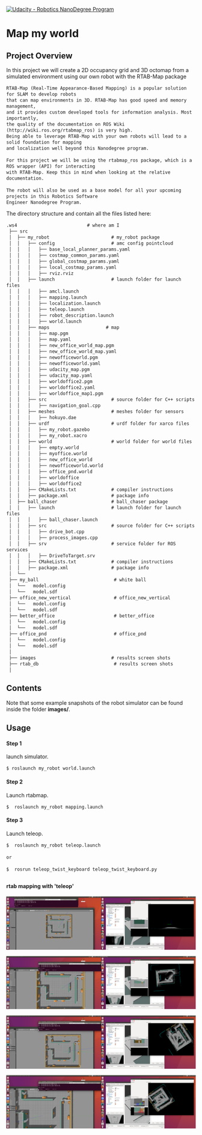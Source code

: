 [![Udacity - Robotics NanoDegree Program](https://s3-us-west-1.amazonaws.com/udacity-robotics/Extra+Images/RoboND_flag.png)](https://www.udacity.com/robotics)

#  Map my world
## Project Overview

 In this project we will create a 2D occupancy grid and 3D octomap from a simulated
 environment using our own robot with the RTAB-Map package 

    RTAB-Map (Real-Time Appearance-Based Mapping) is a popular solution for SLAM to develop robots 
    that can map environments in 3D. RTAB-Map has good speed and memory management, 
    and it provides custom developed tools for information analysis. Most importantly, 
    the quality of the documentation on ROS Wiki (http://wiki.ros.org/rtabmap_ros) is very high.
    Being able to leverage RTAB-Map with your own robots will lead to a solid foundation for mapping
    and localization well beyond this Nanodegree program.
    
    For this project we will be using the rtabmap_ros package, which is a ROS wrapper (API) for interacting
    with RTAB-Map. Keep this in mind when looking at the relative documentation.
    
    The robot will also be used as a base model for all your upcoming projects in this Robotics Software
    Engineer Nanodegree Program. 


 The directory structure and contain all the files listed here:

    .ws4                          # where am I
     ├── src
     │  ├── my_robot                       # my_robot package                   
     │  │   ├── config                     # amc config pointcloud   
     │  │   │   ├── base_local_planner_params.yaml
     │  │   │   ├── costmap_common_params.yaml
     │  │   │   ├── global_costmap_params.yaml
     │  │   │   ├── local_costmap_params.yaml
     │  │   │   ├── rviz.rviz
     │  │   ├── launch                     # launch folder for launch files   
     │  │   │   ├── amcl.launch
     │  │   │   ├── mapping.launch
     │  │   │   ├── localization.launch
     │  │   │   ├── teleop.launch
     │  │   │   ├── robot_description.launch
     │  │   │   ├── world.launch
     │  │   ├── maps                     # map   
     │  │   │   ├── map.pgm
     │  │   │   ├── map.yaml
     │  │   │   ├── new_office_world_map.pgm
     │  │   │   ├── new_office_world_map.yaml
     │  │   │   ├── newofficeworld.pgm
     │  │   │   ├── newofficeworld.yaml
     │  │   │   ├── udacity_map.pgm
     │  │   │   ├── udacity_map.yaml
     │  │   │   ├── worldoffice2.pgm
     │  │   │   ├── worldoffice2.yaml
     │  │   │   ├── worldoffice_map1.pgm
     │  │   ├── src                        # source folder for C++ scripts
     │  │   │   ├── navigation_goal.cpp
     │  │   ├── meshes                     # meshes folder for sensors
     │  │   │   ├── hokuyo.dae
     │  │   ├── urdf                       # urdf folder for xarco files
     │  │   │   ├── my_robot.gazebo
     │  │   │   ├── my_robot.xacro
     │  │   ├── world                      # world folder for world files
     │  │   │   ├── empty.world
     │  │   │   ├── myoffice.world
     │  │   │   ├── new_office_world
     │  │   │   ├── newofficeworld.world
     │  │   │   ├── office_pnd.world
     │  │   │   ├── worldoffice
     │  │   │   ├── worldoffice2
     │  │   ├── CMakeLists.txt             # compiler instructions
     │  │   ├── package.xml                # package info
     │  ├── ball_chaser                    # ball_chaser package                   
     │  │   ├── launch                     # launch folder for launch files   
     │  │   │   ├── ball_chaser.launch
     │  │   ├── src                        # source folder for C++ scripts
     │  │   │   ├── drive_bot.cpp
     │  │   │   ├── process_images.cpp
     │  │   ├── srv                        # service folder for ROS services
     │  │   │   ├── DriveToTarget.srv
     │  │   ├── CMakeLists.txt             # compiler instructions
     │  │   ├── package.xml                # package info                  
     │  └──                              
     ├── my_ball                            # white ball
     │  └──   model.config
     │  └──   model.sdf
     ├── office_new_vertical                # office_new_vertical
     │  └──   model.config
     │  └──   model.sdf
     ├── better_office                      # better_office
     │  └──   model.config
     │  └──   model.sdf
     ├── office_pnd                         # office_pnd
     │  └──   model.config
     │  └──   model.sdf
     │  
     ├── images                            # results screen shots
     ├── rtab_db                            # results screen shots
     │  
     
      
     
     
     
## Contents
 

Note that some example snapshots of the robot simulator can be found inside the folder **images/**.

## Usage 

#### Step 1 

launch simulator. 
```
$ roslaunch my_robot world.launch
```
#### Step 2

Launch rtabmap.

```
$  roslaunch my_robot mapping.launch
```
#### Step 3

Launch teleop.

```
$  roslaunch my_robot teleop.launch

or

$  rosrun teleop_twist_keyboard teleop_twist_keyboard.py

```
##  
#### rtab mapping with 'teleop'

![Alt](images/1.png)
 
![Alt](images/2.png)
 
![Alt](images/3.png)
 
![Alt](images/4.png)
 
 

